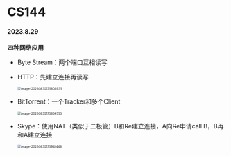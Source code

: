 # CS144

#### 2023.8.29

**四种网络应用**

-   Byte Stream：两个端口互相读写

-   HTTP：先建立连接再读写

    <img src="/Users/apple/Desktop/OnePerDay.github.io/assets/image-20230830175805935.png" alt="image-20230830175805935" style="zoom:50%;" />

-   BitTorrent：一个Tracker和多个Client

    <img src="/Users/apple/Desktop/OnePerDay.github.io/assets/image-20230830175859555.png" alt="image-20230830175859555" style="zoom:50%;" />

-   Skype：使用NAT（类似于二极管）B和Re建立连接，A向Re申请call B，B再和A建立连接

    <img src="/Users/apple/Desktop/OnePerDay.github.io/assets/image-20230830175941448.png" alt="image-20230830175941448" style="zoom:50%;" />